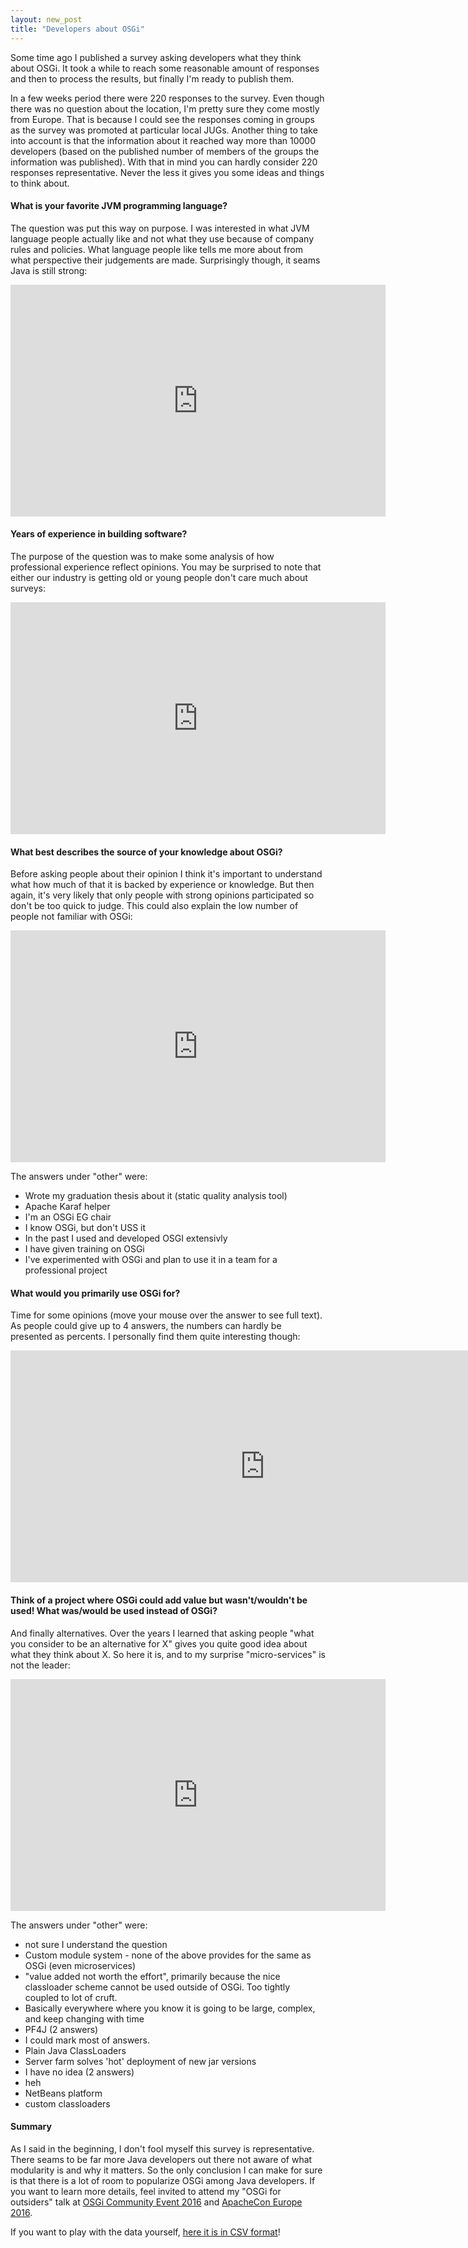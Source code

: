 ```yaml
---
layout: new_post
title: "Developers about OSGi"
---
```

Some time ago I published a survey asking developers what they think about OSGi. It took a while to reach some reasonable amount of responses and then to process the results, but finally I'm ready to publish them.

In a few weeks period there were 220 responses to the survey. Even though there was no question about the location, I'm pretty sure they come mostly from Europe. That is because I could see the responses coming in groups as the survey was promoted at particular local JUGs. Another thing to take into account is that the information about it reached way more than 10000 developers (based on the published number of members of the groups the information was published). With that in mind you can hardly consider 220 responses representative. Never the less it gives you some ideas and things to think about.  

<!--more-->

#### What is your favorite JVM programming language?

The question was put this way on purpose. I was interested in what JVM language people actually like and not what they use because of company rules and policies. What language people like tells me more about from what perspective their judgements are made. Surprisingly though, it seams Java is still strong:

<iframe width="600" height="371" seamless frameborder="0" scrolling="no" src="https://docs.google.com/spreadsheets/d/12lDBu_BM5DnStMOcKNKZ_J6jc6xaTIYzM2_DCZoKrxM/pubchart?oid=1184654248&amp;format=interactive"></iframe>

#### Years of experience in building software?

The purpose of the question was to make some analysis of how professional experience reflect opinions. You may be surprised to note that either our industry is getting old or young people don't care much about surveys:

<iframe width="600" height="371" seamless frameborder="0" scrolling="no" src="https://docs.google.com/spreadsheets/d/12lDBu_BM5DnStMOcKNKZ_J6jc6xaTIYzM2_DCZoKrxM/pubchart?oid=886915795&amp;format=interactive"></iframe>

#### What best describes the source of your knowledge about OSGi?

Before asking people about their opinion I think it's important to understand what how much of that it is backed by experience or knowledge. But then again, it's very likely that only people with strong opinions participated so don't be too quick to judge. This could also explain the low number of people not familiar with OSGi:

<iframe width="600" height="371" seamless frameborder="0" scrolling="no" src="https://docs.google.com/spreadsheets/d/12lDBu_BM5DnStMOcKNKZ_J6jc6xaTIYzM2_DCZoKrxM/pubchart?oid=621161433&amp;format=interactive"></iframe>

The answers under "other" were:

 - Wrote my graduation thesis about it (static quality analysis tool)
 - Apache Karaf helper
 - I'm an OSGi EG chair
 - I know OSGi, but don't USS it
 - In the past I used and developed OSGI extensivly
 - I have given training on OSGi
 - I've experimented with OSGi and plan to use it in a team for a professional project

#### What would you primarily use OSGi for?

Time for some opinions (move your mouse over the answer to see full text). As people could give up to 4 answers, the numbers can hardly be presented as percents. I personally find them quite interesting though:

<iframe width="812.5" height="371" seamless frameborder="0" scrolling="no" src="https://docs.google.com/spreadsheets/d/12lDBu_BM5DnStMOcKNKZ_J6jc6xaTIYzM2_DCZoKrxM/pubchart?oid=1980600680&amp;format=interactive"></iframe>

#### Think of a project where OSGi could add value but wasn't/wouldn't be used! What was/would be used instead of OSGi?

And finally alternatives. Over the years I learned that asking people "what you consider to be an alternative for X" gives you quite good idea about what they think about X. So here it is, and to my surprise "micro-services" is not the leader:

<iframe width="600" height="371" seamless frameborder="0" scrolling="no" src="https://docs.google.com/spreadsheets/d/12lDBu_BM5DnStMOcKNKZ_J6jc6xaTIYzM2_DCZoKrxM/pubchart?oid=412865583&amp;format=interactive"></iframe>

The answers under "other" were:

 - not sure I understand the question
 - Custom module system - none of the above provides for the same as OSGi (even microservices)
 - "value added not worth the effort", primarily because the nice classloader scheme cannot be used outside of OSGi. Too tightly coupled to lot of cruft.
 - Basically everywhere where you know it is going to be large, complex, and keep changing with time
 - PF4J (2 answers)
 - I could mark most of answers.
 - Plain Java ClassLoaders
 - Server farm solves 'hot' deployment of new jar versions
 - I have no idea (2 answers)
 - heh
 - NetBeans platform
 - custom classloaders

#### Summary

As I said in the beginning, I don't fool myself this survey is representative. There seams to be far more Java developers out there not aware of what modularity is and why it matters. So the only conclusion I can make for sure is that there is a lot of room to popularize OSGi among Java developers. If you want to learn more details, feel invited to attend my "OSGi for outsiders" talk at [OSGi Community Event 2016](https://www.eclipsecon.org/europe2016/session/osgi-outsiders) and [ApacheCon Europe 2016](https://apacheconeu2016.sched.org/event/8ULH?iframe=no).

If you want to play with the data yourself, [here it is in CSV format](/assets/2016-09-30-developers_about_OSGi/OSGi_survey_results.csv)!
